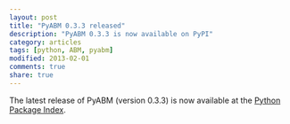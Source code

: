 ```yaml
---
layout: post
title: "PyABM 0.3.3 released"
description: "PyABM 0.3.3 is now available on PyPI"
category: articles
tags: [python, ABM, pyabm]
modified: 2013-02-01
comments: true
share: true
---
```


The latest release of PyABM (version 0.3.3) is now available at the 
[Python Package Index](http://pypi.python.org/pypi/pyabm/0.3.3).

